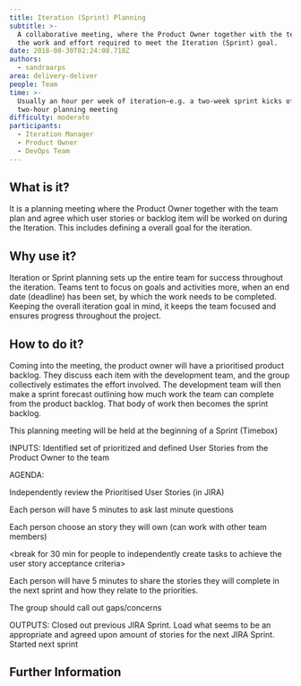 ```yaml
---
title: Iteration (Sprint) Planning
subtitle: >-
  A collaborative meeting, where the Product Owner together with the team define
  the work and effort required to meet the Iteration (Sprint) goal.
date: 2018-08-30T02:24:08.718Z
authors:
  - sandraarps
area: delivery-deliver
people: Team
time: >-
  Usually an hour per week of iteration–e.g. a two-week sprint kicks off with a
  two-hour planning meeting
difficulty: moderate
participants:
  - Iteration Manager
  - Product Owner
  - DevOps Team
---
```

## What is it?

It is a planning meeting where the Product Owner together with the team plan and agree which user stories or backlog item will be worked on during the Iteration. This includes defining a overall goal for the  iteration. 

## Why use it?

Iteration or Sprint planning sets up the entire team for success throughout the iteration. Teams tent to focus on goals and activities more, when an end date (deadline) has been set, by which the work needs to be completed. Keeping the overall iteration goal in mind, it keeps the team focused and ensures progress throughout the project.

## How to do it?

Coming into the meeting, the product owner will have a prioritised product backlog. They discuss each item with the development team, and the group collectively estimates the effort involved. The development team will then make a sprint forecast outlining how much work the team can complete from the product backlog. That body of work then becomes the sprint backlog.

This planning meeting will be held at the beginning of a Sprint (Timebox)

INPUTS: Identified set of prioritized and defined User Stories from the Product Owner to the team

AGENDA:

Independently review the Prioritised User Stories (in JIRA)

Each person will have 5 minutes to ask last minute questions

Each person choose an story they will own (can work with other team members)

<break for 30 min for people to independently create tasks to achieve the user story acceptance criteria> 

Each person will have 5 minutes to share the stories they will complete in the next sprint and how they relate to the priorities. 

The group should call out gaps/concerns

OUTPUTS: Closed out previous JIRA Sprint. Load what seems to be an appropriate and agreed upon amount of stories for the next JIRA Sprint. Started next sprint

## Further Information

